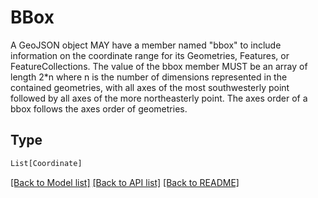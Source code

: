 # BBox

A GeoJSON object MAY have a member named "bbox" to include
information on the coordinate range for its Geometries, Features, or
FeatureCollections. The value of the bbox member MUST be an array of
length 2*n where n is the number of dimensions represented in the
contained geometries, with all axes of the most southwesterly point
followed by all axes of the more northeasterly point. The axes order
of a bbox follows the axes order of geometries.


## Type
```python
List[Coordinate]
```


[[Back to Model list]](../../../../README.md#models-v1-link) [[Back to API list]](../../../../README.md#apis-v1-link) [[Back to README]](../../../../README.md)
